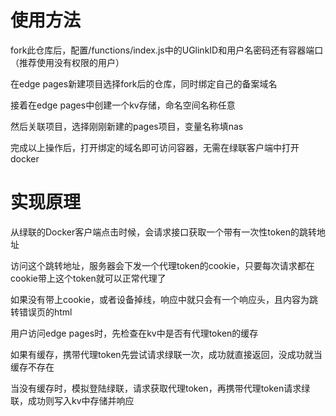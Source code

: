# 使用方法

fork此仓库后，配置/functions/index.js中的UGlinkID和用户名密码还有容器端口（推荐使用没有权限的用户）

在edge pages新建项目选择fork后的仓库，同时绑定自己的备案域名

接着在edge pages中创建一个kv存储，命名空间名称任意

然后关联项目，选择刚刚新建的pages项目，变量名称填nas

完成以上操作后，打开绑定的域名即可访问容器，无需在绿联客户端中打开docker

# 实现原理

从绿联的Docker客户端点击时候，会请求接口获取一个带有一次性token的跳转地址

访问这个跳转地址，服务器会下发一个代理token的cookie，只要每次请求都在cookie带上这个token就可以正常代理了

如果没有带上cookie，或者设备掉线，响应中就只会有一个响应头，且内容为跳转错误页的html

用户访问edge pages时，先检查在kv中是否有代理token的缓存

如果有缓存，携带代理token先尝试请求绿联一次，成功就直接返回，没成功就当缓存不存在

当没有缓存时，模拟登陆绿联，请求获取代理token，再携带代理token请求绿联，成功则写入kv中存储并响应

